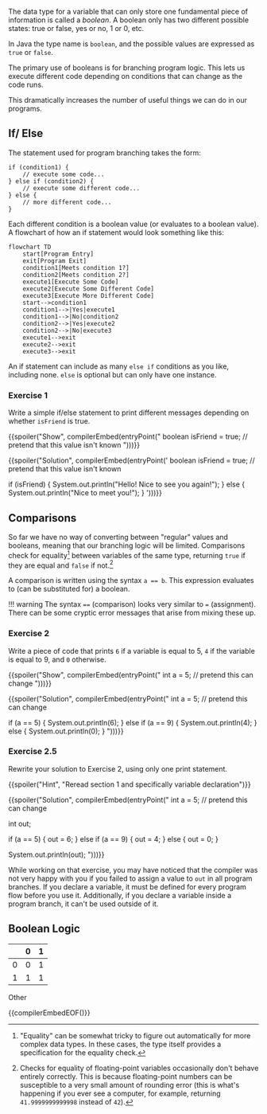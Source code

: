 The data type for a variable that can only store one fundamental piece of information is called a _boolean_. A boolean only has two different possible states: true or false, yes or no, 1 or 0, etc.

In Java the type name is `boolean`, and the possible values are expressed as `true` or `false`.

The primary use of booleans is for branching program logic. This lets us execute different code depending on conditions that can change as the code runs.

This dramatically increases the number of useful things we can do in our programs.

## If/ Else
The statement used for program branching takes the form:
```
if (condition1) {
    // execute some code...
} else if (condition2) {
    // execute some different code...
} else {
    // more different code...
}
```

Each different condition is a boolean value (or evaluates to a boolean value). A flowchart of how an if statement would look something like this:

```mermaid
flowchart TD
    start[Program Entry]
    exit[Program Exit]
    condition1[Meets condition 1?]
    condition2[Meets condition 2?]
    execute1[Execute Some Code]
    execute2[Execute Some Different Code]
    execute3[Execute More Different Code]
    start-->condition1
    condition1-->|Yes|execute1
    condition1-->|No|condition2
    condition2-->|Yes|execute2
    condition2-->|No|execute3
    execute1-->exit
    execute2-->exit
    execute3-->exit
```

An if statement can include as many `else if` conditions as you like, including none. `else` is optional but can only have one instance.

### Exercise 1

Write a simple if/else statement to print different messages depending on whether `isFriend` is true.

{{spoiler("Show", compilerEmbed(entryPoint("
boolean isFriend = true; // pretend that this value isn't known
")))}}

{{spoiler("Solution", compilerEmbed(entryPoint('
boolean isFriend = true; // pretend that this value isn\'t known

if (isFriend) {
    System.out.println("Hello! Nice to see you again!");
} else {
    System.out.println("Nice to meet you!");
}
')))}}

## Comparisons
So far we have no way of converting between "regular" values and booleans, meaning that our branching logic will be limited. Comparisons check for equality[^1] between variables of the same type, returning `true` if they are equal and `false` if not.[^2]

A comparison is written using the syntax `a == b`. This expression evaluates to (can be substituted for) a boolean.

!!! warning
    The syntax `==` (comparison) looks very similar to `=` (assignment). 
    There can be some cryptic error messages that arise from mixing these up.

### Exercise 2
Write a piece of code that prints `6` if a variable is equal to 5, `4` if the variable is equal to 9, and `0` otherwise.

{{spoiler("Show", compilerEmbed(entryPoint("
int a = 5; // pretend this can change
")))}}

{{spoiler("Solution", compilerEmbed(entryPoint("
int a = 5; // pretend this can change

if (a == 5) {
    System.out.println(6);
} else if (a == 9) {
    System.out.println(4);
} else {
    System.out.println(0);
}
")))}}

### Exercise 2.5
Rewrite your solution to Exercise 2, using only one print statement.

{{spoiler("Hint", "Reread section 1 and specifically variable declaration")}}

{{spoiler("Solution", compilerEmbed(entryPoint("
int a = 5; // pretend this can change

int out;

if (a == 5) {
    out = 6;
} else if (a == 9) {
    out = 4;
} else {
    out = 0;
}

System.out.println(out);
")))}}

While working on that exercise, you may have noticed that the compiler was not very happy with you if you failed to assign a value to `out` in all program branches. If you declare a variable, it must be defined for every program flow before you use it. Additionally, if you declare a variable inside a program branch, it can't be used outside of it.

## Boolean Logic

| | 0 | 1 |
| --- | --- | --- |
| 0 | 0 | 1 |
| 1 | 1 | 1 |

Other

[^1]: "Equality" can be somewhat tricky to figure out automatically for more complex data types. In these cases, the type itself provides a specification for the equality check.

[^2]: Checks for equality of floating-point variables occasionally don't behave entirely correctly. This is because floating-point numbers can be susceptible to a very small amount of rounding error (this is what's happening if you ever see a computer, for example, returning `41.9999999999998` instead of `42`).

{{compilerEmbedEOF()}}
